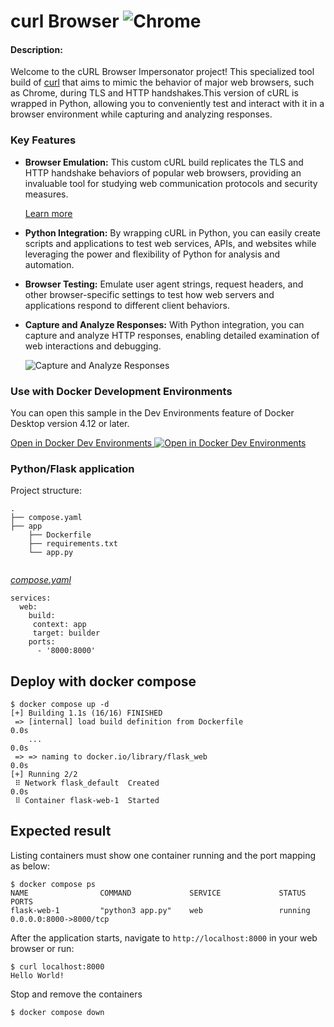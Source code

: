 # curl Browser ![Chrome](https://raw.githubusercontent.com/alrra/browser-logos/main/src/chrome/chrome_24x24.png "Chrome") 
#### Description:

Welcome to the cURL Browser Impersonator project! This specialized tool build of  [curl](https://github.com/curl/curl) that  aims to mimic the behavior of major web browsers, such as Chrome, during TLS and HTTP handshakes.This version of cURL is wrapped in Python, allowing you to conveniently test and interact with it in a browser environment while capturing and analyzing responses.

### Key Features

- **Browser Emulation:** This custom cURL build replicates the TLS and HTTP handshake behaviors of popular web browsers, providing an invaluable tool for studying web communication protocols and security measures.
  
  [Learn more](https://www.browserling.com/browser-emulator-simulator)

- **Python Integration:** By wrapping cURL in Python, you can easily create scripts and applications to test web services, APIs, and websites while leveraging the power and flexibility of Python for analysis and automation.

- **Browser Testing:** Emulate user agent strings, request headers, and other browser-specific settings to test how web servers and applications respond to different client behaviors.

- **Capture and Analyze Responses:** With Python integration, you can capture and analyze HTTP responses, enabling detailed examination of web interactions and debugging.

  ![Capture and Analyze Responses](https://example.com/capture-analyze.png)
  


### Use with Docker Development Environments

You can open this sample in the Dev Environments feature of Docker Desktop version 4.12 or later.

[Open in Docker Dev Environments <img src="../open_in_new.svg" alt="Open in Docker Dev Environments" align="top"/>](https://open.docker.com/dashboard/dev-envs?url=https://github.com/docker/awesome-compose/tree/master/flask)

### Python/Flask application

Project structure:
```
.
├── compose.yaml
├── app
    ├── Dockerfile
    ├── requirements.txt
    └── app.py
    
```

[_compose.yaml_](compose.yaml)
```
services: 
  web: 
    build:
     context: app
     target: builder
    ports: 
      - '8000:8000'
```

## Deploy with docker compose

```
$ docker compose up -d
[+] Building 1.1s (16/16) FINISHED
 => [internal] load build definition from Dockerfile                                                                                                                                                                                       0.0s
    ...                                                                                                                                         0.0s
 => => naming to docker.io/library/flask_web                                                                                                                                                                                               0.0s
[+] Running 2/2
 ⠿ Network flask_default  Created                                                                                                                                                                                                          0.0s
 ⠿ Container flask-web-1  Started
```

## Expected result

Listing containers must show one container running and the port mapping as below:
```
$ docker compose ps
NAME                COMMAND             SERVICE             STATUS              PORTS
flask-web-1         "python3 app.py"    web                 running             0.0.0.0:8000->8000/tcp
```

After the application starts, navigate to `http://localhost:8000` in your web browser or run:
```
$ curl localhost:8000
Hello World!
```

Stop and remove the containers
```
$ docker compose down
```

